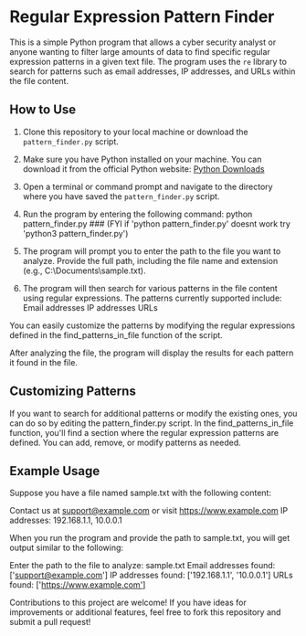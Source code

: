 # Regular Expression Pattern Finder

This is a simple Python program that allows a cyber security analyst or anyone wanting to filter large amounts of data to find specific regular expression patterns in a given text file. The program uses the `re` library to search for patterns such as email addresses, IP addresses, and URLs within the file content.

## How to Use

1. Clone this repository to your local machine or download the `pattern_finder.py` script.

2. Make sure you have Python installed on your machine. You can download it from the official Python website: [Python Downloads](https://www.python.org/downloads/)

3. Open a terminal or command prompt and navigate to the directory where you have saved the `pattern_finder.py` script.

4. Run the program by entering the following command: python pattern_finder.py ### (FYI if 'python pattern_finder.py' doesnt work try 'python3 pattern_finder.py')

5. The program will prompt you to enter the path to the file you want to analyze. Provide the full path, including the file name and extension (e.g., C:\Documents\sample.txt).

6. The program will then search for various patterns in the file content using regular expressions. The patterns currently supported include:
    Email addresses
    IP addresses
    URLs

You can easily customize the patterns by modifying the regular expressions defined in the find_patterns_in_file function of the script.

After analyzing the file, the program will display the results for each pattern it found in the file.

## Customizing Patterns

If you want to search for additional patterns or modify the existing ones, you can do so by editing the pattern_finder.py script. In the find_patterns_in_file function, you'll find a section where the regular expression patterns are defined. You can add, remove, or modify patterns as needed.

## Example Usage

Suppose you have a file named sample.txt with the following content:


Contact us at support@example.com or visit https://www.example.com
IP addresses: 192.168.1.1, 10.0.0.1

When you run the program and provide the path to sample.txt, you will get output similar to the following:

Enter the path to the file to analyze: sample.txt
Email addresses found: ['support@example.com']
IP addresses found: ['192.168.1.1', '10.0.0.1']
URLs found: ['https://www.example.com']

Contributions to this project are welcome! If you have ideas for improvements or additional features, feel free to fork this repository and submit a pull request!



